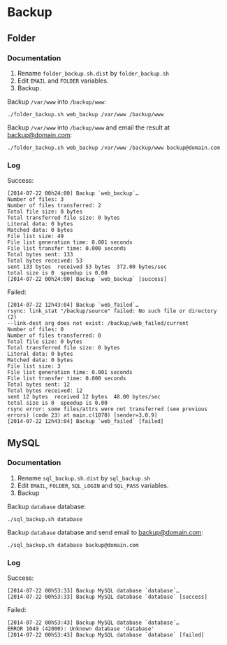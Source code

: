 Backup
======

## Folder

### Documentation

1.  Rename `folder_backup.sh.dist` by `folder_backup.sh`
2.  Edit `EMAIL` and `FOLDER` variables.
3.  Backup.

Backup `/var/www` into `/backup/www`:

    ./folder_backup.sh web_backup /var/www /backup/www

Backup `/var/www` into `/backup/www` and email the result at backup@domain.com:

    ./folder_backup.sh web_backup /var/www /backup/www backup@domain.com

### Log

Success:

    [2014-07-22 00h24:00] Backup `web_backup`…
    Number of files: 3
    Number of files transferred: 2
    Total file size: 0 bytes
    Total transferred file size: 0 bytes
    Literal data: 0 bytes
    Matched data: 0 bytes
    File list size: 49
    File list generation time: 0.001 seconds
    File list transfer time: 0.000 seconds
    Total bytes sent: 133
    Total bytes received: 53
    sent 133 bytes  received 53 bytes  372.00 bytes/sec
    total size is 0  speedup is 0.00
    [2014-07-22 00h24:00] Backup `web_backup` [success]

Failed:

    [2014-07-22 12h43:04] Backup `web_failed`…
    rsync: link_stat "/backup/source" failed: No such file or directory (2)
    --link-dest arg does not exist: /backup/web_failed/current
    Number of files: 0
    Number of files transferred: 0
    Total file size: 0 bytes
    Total transferred file size: 0 bytes
    Literal data: 0 bytes
    Matched data: 0 bytes
    File list size: 3
    File list generation time: 0.001 seconds
    File list transfer time: 0.000 seconds
    Total bytes sent: 12
    Total bytes received: 12
    sent 12 bytes  received 12 bytes  48.00 bytes/sec
    total size is 0  speedup is 0.00
    rsync error: some files/attrs were not transferred (see previous errors) (code 23) at main.c(1070) [sender=3.0.9]
    [2014-07-22 12h43:04] Backup `web_failed` [failed]

## MySQL

### Documentation

1.  Rename `sql_backup.sh.dist` by `sql_backup.sh`
2.  Edit `EMAIL`, `FOLDER`, `SQL_LOGIN` and `SQL_PASS` variables.
3.  Backup

Backup `database` database:

    ./sql_backup.sh database

Backup `database` database and send email to backup@domain.com:

    ./sql_backup.sh database backup@domain.com

### Log

Success:

    [2014-07-22 00h53:33] Backup MySQL database `database`…
    [2014-07-22 00h53:33] Backup MySQL database `database` [success]

Failed:

    [2014-07-22 00h53:43] Backup MySQL database `database`…
    ERROR 1049 (42000): Unknown database 'database'
    [2014-07-22 00h53:43] Backup MySQL database `database` [failed]
